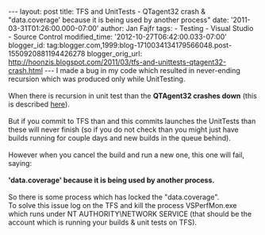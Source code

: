 --- layout: post title: TFS and UnitTests - QTagent32 crash &
"data.coverage' because it is being used by another process" date:
'2011-03-31T01:26:00.000-07:00' author: Jan Fajfr tags: - Testing -
Visual Studio - Source Control modified\_time:
'2012-10-27T06:42:00.033-07:00' blogger\_id:
tag:blogger.com,1999:blog-1710034134179566048.post-1550920881194426278
blogger\_orig\_url:
http://hoonzis.blogspot.com/2011/03/tfs-and-unittests-qtagent32-crash.html
--- I made a bug in my code which resulted in never-ending recursion
which was produced only while UnitTesting.\
\
When there is recursion in unit test than the **QTAgent32 crashes down**
(this is described
[here](http://connect.microsoft.com/VisualStudio/feedback/details/465633/qtagent32-exe-crashes-when-running-a-unit-test-that-calls-itself)).\
\
But if you commit to TFS than and this commits launches the UnitTests
than these will never finish (so if you do not check than you might just
have builds running for couple days and new builds in the queue
behind).\
\
However when you cancel the build and run a new one, this one will fail,
saying:\
\
**'data.coverage' because it is being used by another process.**\
\
So there is some process which has locked the "data.coverage".\
To solve this issue log on the TFS and kill the process VSPerfMon.exe
which runs under NT AUTHORITY\\NETWORK SERVICE (that should be the
account which is running your builds & unit tests on TFS).
